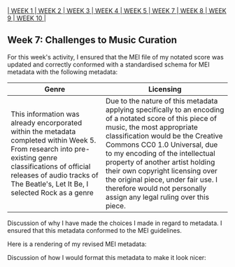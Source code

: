 |[ WEEK 1 ](Week1.md)|[ WEEK 2 ](Week2.md)|[ WEEK 3 ](Week3.md)|[ WEEK 4 ](Week4.md)|[ WEEK 5 ](Week5.md)|[ WEEK 7 ](Week7.md)|[ WEEK 8 ](Week8.md)|[ WEEK 9 ](Week9.md)|[ WEEK 10 ](Week10.md)|
## Week 7: Challenges to Music Curation

For this week's activity, I ensured that the MEI file of my notated score was updated and correctly conformed with a standardised schema for MEI metadata  with the following metadata:

Genre | Licensing
------|----------
This information was already encorporated within the metadata completed within Week 5. From research into pre-existing genre classifications of official releases of audio tracks of The Beatle's, Let It Be, I selected Rock as a genre | Due to the nature of this metadata applying specifically to an encoding of a notated score of this piece of music, the most appropriate classification would be the Creative Commons CC0 1.0 Universal, due to my encoding of the intellectual property of another artist holding their own copyright licensing over the original piece, under fair use. I therefore would not personally assign any legal ruling over this piece.

Discussion of why I have made the choices I made in regard to metadata.
I ensured that this metadata conformed to the MEI guidelines.

Here is a rendering of my revised MEI metadata:

Discussion of how I would format this metadata to make it look nicer:
